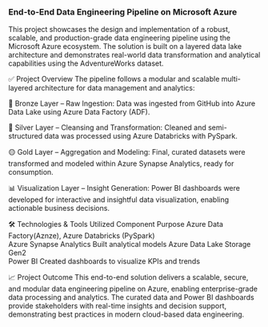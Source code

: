 ### End-to-End Data Engineering Pipeline on Microsoft Azure
This project showcases the design and implementation of a robust, scalable, and production-grade data engineering pipeline using the Microsoft Azure ecosystem. The solution is built on a layered data lake architecture and demonstrates real-world data transformation and analytical capabilities using the AdventureWorks dataset.

✅ Project Overview
The pipeline follows a modular and scalable multi-layered architecture for data management and analytics:

🔹 Bronze Layer – Raw Ingestion:
Data was ingested from GitHub into Azure Data Lake using Azure Data Factory (ADF).

🔸 Silver Layer – Cleansing and Transformation:
Cleaned and semi-structured data was processed using Azure Databricks with PySpark.

🟡 Gold Layer – Aggregation and Modeling:
Final, curated datasets were transformed and modeled within Azure Synapse Analytics, ready for consumption.

📊 Visualization Layer – Insight Generation:
Power BI dashboards were developed for interactive and insightful data visualization, enabling actionable business decisions.

🛠️ Technologies & Tools Utilized
Component	Purpose
Azure Data Factory(Aznze),
Azure Databricks (PySpark)	
Azure Synapse Analytics	Built analytical models 
Azure Data Lake Storage Gen2	
Power BI	Created dashboards to visualize KPIs and trends

📈 Project Outcome
This end-to-end solution delivers a scalable, secure, and modular data engineering pipeline on Azure, enabling enterprise-grade data processing and analytics. The curated data and Power BI dashboards provide stakeholders with real-time insights and decision support, demonstrating best practices in modern cloud-based data engineering.

